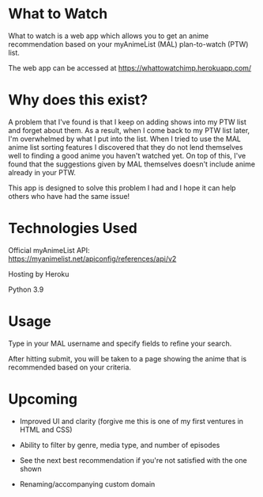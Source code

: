 # What to Watch

What to watch is a web app which allows you to get an anime recommendation based on your myAnimeList (MAL) plan-to-watch (PTW) list.

The web app can be accessed at https://whattowatchimp.herokuapp.com/

# Why does this exist?

A problem that I've found is that I keep on adding shows into my PTW list and forget about them. As a result, when I come back to my PTW list later, I'm overwhelmed by what I put into the list.
When I tried to use the MAL anime list sorting features I discovered that they do not lend themselves well to finding a good anime you haven't watched yet.
On top of this, I've found that the suggestions given by MAL themselves doesn't include anime already in your PTW.

This app is designed to solve this problem I had and I hope it can help others who have had the same issue!

# Technologies Used

Official myAnimeList API: https://myanimelist.net/apiconfig/references/api/v2

Hosting by Heroku

Python 3.9

# Usage

Type in your MAL username and specify fields to refine your search.

After hitting submit, you will be taken to a page showing the anime that is recommended based on your criteria.

# Upcoming

* Improved UI and clarity (forgive me this is one of my first ventures in HTML and CSS)

* Ability to filter by genre, media type, and number of episodes

* See the next best recommendation if you're not satisfied with the one shown

* Renaming/accompanying custom domain
